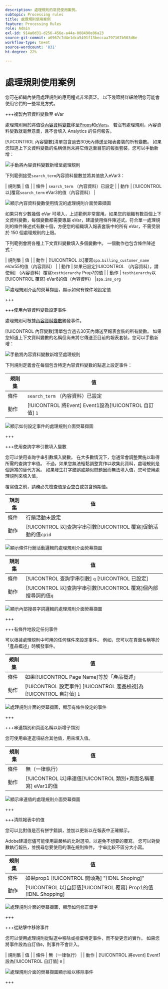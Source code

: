 ```yaml
---
description: 處理規則的常見使用案例。
subtopic: Processing rules
title: 處理規則使用案例
feature: Processing Rules
role: Admin
exl-id: 914a0d31-d256-456e-a44a-008490e86a23
source-git-commit: a6967c7d4e1dca5491f13beccaa797167b503d6e
workflow-type: tm+mt
source-wordcount: '831'
ht-degree: 22%

---
```


# 處理規則使用案例

您可在組織內使用處理規則的應用程式非常廣泛。 以下幾節將詳細說明您可能會使用它們的一些常見方式。

+++複製內容資料變數至 eVar

處理規則用於將值從[內容資料變數](/help/implement/vars/page-vars/contextdata.md)移至[Props](/help/components/dimensions/prop.md)和[eVars](/help/components/dimensions/evar.md)。 若沒有處理規則，內容資料變數就毫無意義，且不會填入 Analytics 的任何報告。

[!UICONTROL 內容變數]清單包含過去30天內傳送至報表套裝的所有變數。 如果您知道上下文資料變數的名稱但尚未將它傳送至目前的報表套裝，您可以手動新增：

![手動將內容資料變數新增至處理規則](assets/add-context-variable.png)

下列範例接受`search_term`內容資料變數並將其值放入eVar3：

| 規則集 | 值 |
| 條件 | `search_term` （內容資料）已設定 |
| 動作 | [!UICONTROL 以]覆寫`search_term` eVar3的值（內容資料） |

![顯示內容資料變數使用情況的處理規則介面熒幕擷圖](assets/set-context-data.png)

如果只有少數幾個 eVar 可填入，上述範例非常實用。如果您的組織有數百個上下文資料變數，每個變數都需要專屬 eVar，建議使用條件陳述式。符合單一處理規則的條件陳述式有數十個，方便您的組織填入報表套裝中的所有 eVar，不需受限於 150 個處理規則的上限。

下列範例會將各種上下文資料變數填入多個變數中。 一個動作也包含條件陳述式：

| 規則集 | 值 |
| 動作 | [!UICONTROL 以]覆寫`spa.billing_customer_name` eVar55的值（內容資料） |
| 動作 | 如果已設定[!UICONTROL  （內容資料），請使用] （內容資料）覆寫`testhierarchy` Prop7的值 |
| 動作 | `testhierarchy`以[!UICONTROL 覆寫] eVar8的值（內容資料） |`spa.ims_org`

![處理規則介面的熒幕擷圖，顯示如何有條件地設定值](assets/add-conditional.png)

+++

+++使用內容資料變數設定事件

處理規則可根據[內容資料變數](/help/implement/vars/page-vars/contextdata.md)觸發事件。

[!UICONTROL 內容變數]清單包含過去30天內傳送至報表套裝的所有變數。 如果您知道上下文資料變數的名稱但尚未將它傳送至目前的報表套裝，您可以手動新增：

![手動將內容資料變數新增至處理規則](assets/add-context-variable.png)

下列規則定義會在每個包含特定內容資料變數的點選上設定事件：

| 規則集 | 值 |
| --- | --- |
| 條件 | `search_term` （內容資料）已設定 |
| 動作 | [!UICONTROL 將Event] Event1設為[!UICONTROL 自訂值] `1` |

![顯示如何設定事件的處理規則介面熒幕擷圖](assets/processing_rule_set_event.png)

+++

+++使用查詢字串引數填入變數

您可以使用查詢字串引數填入變數。 在大多數情況下，您通常會調整實施以取得所需的查詢字串值。 不過，如果您無法輕鬆調整實作以收集此資料，處理規則是個適當的替代方案。 如果發生打字錯誤或類似問題因而無法填入值，您可使用處理規則來填入值。

覆寫值之前，請務必先檢查值是否空白或包含預期值。

| 規則集 | 值 |
| --- | --- |
| 條件 | 行銷活動未設定 |
| 動作 | [!UICONTROL 以]查詢字串引數[!UICONTROL 覆寫]促銷活動的值`cpid` |

![顯示條件行銷活動邏輯的處理規則介面熒幕擷圖](assets/set-campaign-conditionally.png)

| 規則集 | 值 |
| --- | --- |
| 條件 | [!UICONTROL 查詢字串引數] `q` [!UICONTROL 已設定] |
| 動作 | [!UICONTROL 以]查詢字串引數[!UICONTROL 覆寫]個內部搜尋詞的值`q` |

![顯示內部搜尋字詞邏輯的處理規則介面熒幕擷圖](assets/populate-internal-search-terms.png)

+++

+++有條件地設定任何事件

可以根據處理規則中可用的任何條件來設定事件。 例如，您可以在頁面名稱等於「產品概述」時觸發事件。

| 規則集 | 值 |
| --- | --- |
| 條件 | 如果[!UICONTROL Page Name]等於「產品概述」 |
| 動作 | [!UICONTROL 設定事件] [!UICONTROL 產品檢視]為[!UICONTROL 自訂值] `1` |

![處理規則介面的熒幕擷圖，顯示有條件設定的事件](assets/set-product-view-event.png)

+++

+++串連類別和頁面名稱以新增子類別

您可使用串連選項結合其他值，用來填入值。

| 規則集 | 值 |
| --- | --- |
| 條件 | 無（一律執行） |
| 動作 | [!UICONTROL 以]串連值[!UICONTROL 類別+頁面名稱覆寫] eVar1的值 |

![顯示串連值的處理規則介面熒幕擷圖](assets/add-subcategory-using-concat.png)

+++

+++清除報表中的值

您可以比對值是否有拼字錯誤，並加以更新以在報表中正確顯示。

Adobe建議您儘可能使用最嚴格的比對選項，以避免不想要的覆寫。 您可以對變數執行報告，並搜尋您要使用的潛在規則條件。 字串比較不區分大小寫。

| 規則集 | 值 |
| --- | --- |
| 條件 | 如果prop1 [!UICONTROL 開頭為] &quot;[!DNL Shoping]&quot; |
| 動作 | [!UICONTROL 以]自訂值[!UICONTROL 覆寫] Prop1的值[!DNL Shopping] |

![處理規則介面的熒幕擷圖，顯示如何修正錯字](assets/clean-up-values-in-report.png)

+++

+++從點擊中移除事件

您可以使用處理規則從點選中移除或捨棄特定事件，而不變更您的實作。 如果您將事件設為自訂值`0`，則事件不會計入。

| 規則集 | 值 |
| 條件 | 無（一律執行） |
| 動作 | [!UICONTROL 將event] Event1設為[!UICONTROL 自訂值] `0` |

![處理規則介面的熒幕擷圖顯示給以移除事件](assets/remove_event.png)

+++
